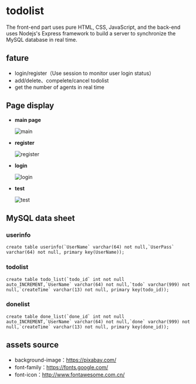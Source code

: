 # todolist

The front-end part uses pure HTML, CSS, JavaScript, and the back-end uses Nodejs's Express framework to build a server to synchronize the MySQL database in real time.

## fature

- login/register（Use session to monitor user login status）
- add/delete、compelete/cancel todolist
- get the number of agents in real time

## Page display

- **main page**

  ![main](https://items-picture.oss-cn-beijing.aliyuncs.com/todo/main.png)

- **register**

  ![register](https://items-picture.oss-cn-beijing.aliyuncs.com/todo/register.gif)

- **login**

  ![login](https://items-picture.oss-cn-beijing.aliyuncs.com/todo/login.gif)

- **test**

  ![test](https://items-picture.oss-cn-beijing.aliyuncs.com/todo/test.gif)

## MySQL data sheet

### userinfo

```
create table userinfo(`UserName` varchar(64) not null,`UserPass` varchar(64) not null, primary key(UserName));
```

### todolist

```
create table todo_list(`todo_id` int not null auto_INCREMENT,`UserName` varchar(64) not null,`todo` varchar(999) not null,`createTime` varchar(13) not null, primary key(todo_id));
```

### donelist

```
create table done_list(`done_id` int not null auto_INCREMENT,`UserName` varchar(64) not null,`done` varchar(999) not null,`createTime` varchar(13) not null, primary key(done_id));
```

## assets source

- background-image：https://pixabay.com/
- font-family：https://fonts.google.com/
- font-icon：http://www.fontawesome.com.cn/